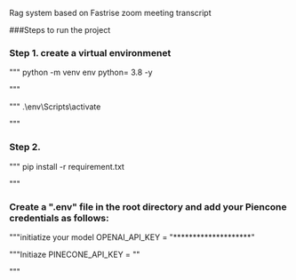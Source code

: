 Rag system based on Fastrise zoom meeting transcript

###Steps to run the project 

###  Step 1. create a virtual environmenet
"""
python -m venv env python= 3.8 -y

"""

"""
.\env\Scripts\activate

"""

###  Step 2. 

"""
pip install -r requirement.txt

"""
### Create a ".env" file in the root directory and add your Piencone credentials as follows:


"""initiatize your model
OPENAI_API_KEY = "********************"

"""Initiaze 
PINECONE_API_KEY = ""

"""


